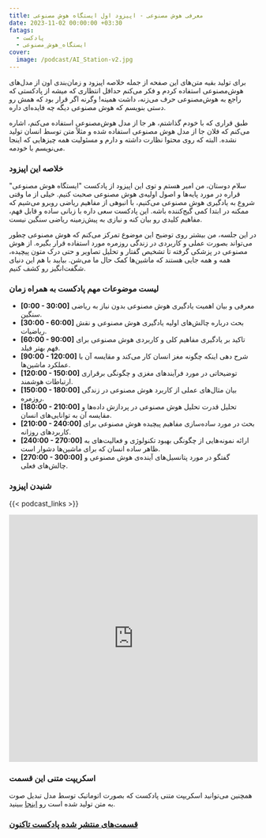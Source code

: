 ```yaml
---
title: معرفی هوش مصنوعی - اپیزود اول ایستگاه هوش مصنوعی
date: 2023-11-02 00:00:00 +03:30
fatags:
  - پادکست
  - ایستگاه_هوش_مصنوعی
cover:
  image: /podcast/AI_Station-v2.jpg
---
```


برای تولید بقیه متن‌های این صفحه از جمله خلاصه اپیزود و زمان‌بندی اون از مدل‌های هوش‌مصنوعی استفاده کردم و فکر می‌کنم حداقل انتظاری که میشه از پادکستی که راجع به هوش‌مصنوعی حرف می‌زنه، داشت همینه! وگرنه اگر قرار بود که همش رو دستی بنویسم که هوش مصنوعی دیگه چه فایده‌ای داره. 

 طبق قراری که با خودم گذاشتم، هر جا از مدل هوش‌مصنوعی استفاده می‌کنم، اشاره می‌کنم که فلان جا از مدل‌ هوش مصنوعی استفاده شده و مثلاً متن توسط انسان تولید نشده. البته که روی محتوا نظارت داشته و دارم و مسئولیت همه چیزهایی که اینجا می‌نویسم با خودمه. 

### خلاصه این اپیزود

سلام دوستان، من امیر هستم و توی این اپیزود از پادکست "ایستگاه هوش مصنوعی" قراره در مورد پایه‌ها و اصول اولیه‌ی هوش مصنوعی صحبت کنیم. خیلی از ما وقتی شروع به یادگیری هوش مصنوعی می‌کنیم، با انبوهی از مفاهیم ریاضی روبرو می‌شیم که ممکنه در ابتدا کمی گیج‌کننده باشه. این پادکست سعی داره با زبانی ساده و قابل فهم، مفاهیم کلیدی رو بیان کنه و نیازی به پیش‌زمینه ریاضی سنگین نیست.

در این جلسه، من بیشتر روی توضیح این موضوع تمرکز می‌کنم که هوش مصنوعی چطور می‌تواند بصورت عملی و کاربردی در زندگی روزمره مورد استفاده قرار بگیره. از هوش مصنوعی در پزشکی گرفته تا تشخیص گفتار و تحلیل تصاویر و حتی درک متون پیچیده، همه و همه جایی هستند که ماشین‌ها کمک حال ما می‌شن. بیایید با هم این دنیای شگفت‌انگیز رو کشف کنیم.

### لیست موضوعات مهم پادکست به همراه زمان

- **[0:00 - 30:00]** معرفی و بیان اهمیت یادگیری هوش مصنوعی بدون نیاز به ریاضی سنگین.
- **[30:00 - 60:00]** بحث درباره چالش‌های اولیه یادگیری هوش مصنوعی و نقش ریاضیات.
- **[60:00 - 90:00]** تاکید بر یادگیری مفاهیم کلی و کاربردی هوش مصنوعی برای فهم بهتر فیلد.
- **[90:00 - 120:00]** شرح دهی اینکه چگونه مغز انسان کار می‌کند و مقایسه آن با عملکرد ماشین‌ها.
- **[120:00 - 150:00]** توضیحاتی در مورد فرآیندهای مغزی و چگونگی برقراری ارتباطات هوشمند.
- **[150:00 - 180:00]** بیان مثال‌های عملی از کاربرد هوش مصنوعی در زندگی روزمره.
- **[180:00 - 210:00]** تحلیل قدرت تحلیل هوش مصنوعی در پردازش داده‌ها و مقایسه آن به توانایی‌های انسان.
- **[210:00 - 240:00]** بحث در مورد ساده‌سازی مفاهیم پیچیده هوش مصنوعی برای کاربردهای روزانه.
- **[240:00 - 270:00]** ارائه نمونه‌هایی از چگونگی بهبود تکنولوژی و فعالیت‌های به ظاهر ساده انسان که برای ماشین‌ها دشوار است.
- **[270:00 - 300:00]** گفتگو در مورد پتانسیل‌های آینده‌ی هوش مصنوعی و چالش‌های فعلی.


### شنیدن  اپیزود
{{< podcast_links >}}

<iframe src="https://castbox.fm/app/castbox/player/id5618013/id641737503?v=8.22.11&autoplay=0" frameborder="0" width="100%" height="500"></iframe>

### اسکریپت متنی این قسمت

همچنین می‌توانید اسکریپت متنی پادکست که بصورت اتوماتیک توسط مدل تبدیل صوت به متن تولید شده است رو [اینجا](https://aprd.ir/transcripts/ai-station-e01/) ببینید. 

### [قسمت‌های منتشر‌ شده پادکست تاکنون](https://aprd.ir/fatags/%D8%A7%DB%8C%D8%B3%D8%AA%DA%AF%D8%A7%D9%87_%D9%87%D9%88%D8%B4_%D9%85%D8%B5%D9%86%D9%88%D8%B9%DB%8C/)